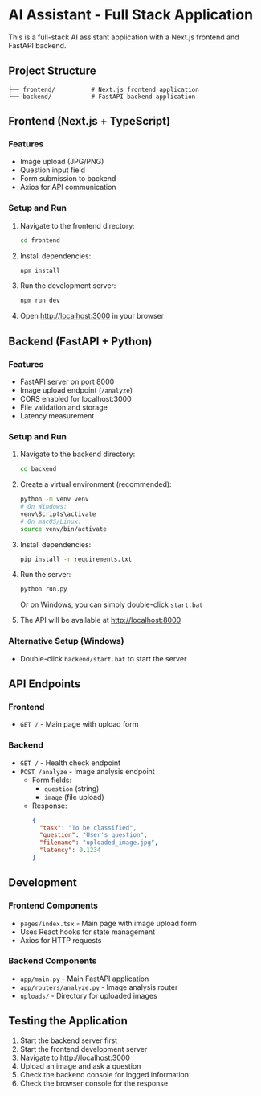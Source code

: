 # AI Assistant - Full Stack Application

This is a full-stack AI assistant application with a Next.js frontend and FastAPI backend.

## Project Structure

```
├── frontend/          # Next.js frontend application
└── backend/           # FastAPI backend application
```

## Frontend (Next.js + TypeScript)

### Features
- Image upload (JPG/PNG)
- Question input field
- Form submission to backend
- Axios for API communication

### Setup and Run

1. Navigate to the frontend directory:
   ```bash
   cd frontend
   ```

2. Install dependencies:
   ```bash
   npm install
   ```

3. Run the development server:
   ```bash
   npm run dev
   ```

4. Open [http://localhost:3000](http://localhost:3000) in your browser

## Backend (FastAPI + Python)

### Features
- FastAPI server on port 8000
- Image upload endpoint (`/analyze`)
- CORS enabled for localhost:3000
- File validation and storage
- Latency measurement

### Setup and Run

1. Navigate to the backend directory:
   ```bash
   cd backend
   ```

2. Create a virtual environment (recommended):
   ```bash
   python -m venv venv
   # On Windows:
   venv\Scripts\activate
   # On macOS/Linux:
   source venv/bin/activate
   ```

3. Install dependencies:
   ```bash
   pip install -r requirements.txt
   ```

4. Run the server:
   ```bash
   python run.py
   ```
   Or on Windows, you can simply double-click `start.bat`

5. The API will be available at [http://localhost:8000](http://localhost:8000)

### Alternative Setup (Windows)
- Double-click `backend/start.bat` to start the server

## API Endpoints

### Frontend
- `GET /` - Main page with upload form

### Backend
- `GET /` - Health check endpoint
- `POST /analyze` - Image analysis endpoint
  - Form fields:
    - `question` (string)
    - `image` (file upload)
  - Response:
    ```json
    {
      "task": "To be classified",
      "question": "User's question",
      "filename": "uploaded_image.jpg",
      "latency": 0.1234
    }
    ```

## Development

### Frontend Components
- `pages/index.tsx` - Main page with image upload form
- Uses React hooks for state management
- Axios for HTTP requests

### Backend Components
- `app/main.py` - Main FastAPI application
- `app/routers/analyze.py` - Image analysis router
- `uploads/` - Directory for uploaded images

## Testing the Application

1. Start the backend server first
2. Start the frontend development server
3. Navigate to http://localhost:3000
4. Upload an image and ask a question
5. Check the backend console for logged information
6. Check the browser console for the response
